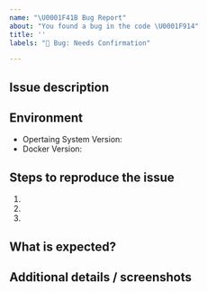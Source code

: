 ```yaml
---
name: "\U0001F41B Bug Report"
about: "You found a bug in the code \U0001F914"
title: ''
labels: "🧐 Bug: Needs Confirmation"

---
```

<!-- 🤵 Looking for professional support? Guaranteed response times next business day. Learn more here: https://serversideup.net/get-help/?quick_question=docker -->

## Issue description
<!-- Replace this comment with a short explanation of what is going on -->

## Environment

- Opertaing System Version:
- Docker Version:

## Steps to reproduce the issue

1.  
2.  
3.  

## What is expected?
<!-- Give us an explanation of what should be happening -->

## Additional details / screenshots
<!-- Screenshots, console output, logs, etc are extremely helpful -->
